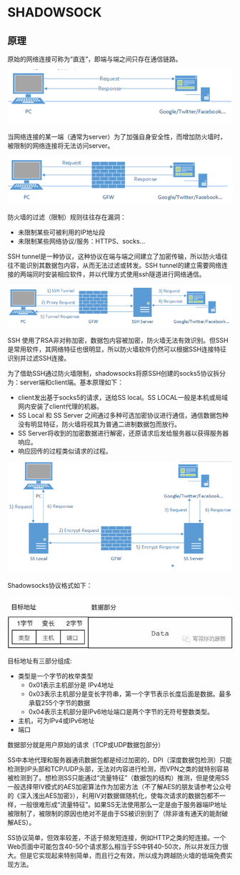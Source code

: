 # SHADOWSOCK

## 原理

原始的网络连接可称为“直连”，即端与端之间只存在通信链路。

<img src="images/shadowsocks/nofwconn.png" weight="480"/>

当网络连接的某一端（通常为server）为了加强自身安全性，而增加防火墙时，被限制的网络连接将无法访问server。

<img src="images/shadowsocks/withfwconn.png" weight="480"/>

防火墙的过滤（限制）规则往往存在漏洞：
- 未限制某些可被利用的IP地址段
- 未限制某些网络协议/服务：HTTPS、socks...

SSH tunnel是一种协议，这种协议在端与端之间建立了加密传输，所以防火墙往往不能识别其数据包内容，从而无法过滤或转发。SSH tunnel的建立需要网络连接的两端同时安装相应软件，并以代理方式使用ssh隧道进行网络通信。

<img src="images/shadowsocks/withsshandfwconn.png" weight="480"/>

SSH 使用了RSA非对称加密，数据包内容被加密，防火墙无法有效识别。但SSH是常用软件，其网络特征也很明显，所以防火墙软件仍然可以根据SSH连接特征识别并过滤SSH连接。

为了借助SSH通过防火墙限制，shadowsocks将原SSH创建的socks5协议拆分为：server端和client端。基本原理如下：
- client发出基于socks5的请求，送给SS local。SS LOCAL一般是本机或局域网内安装了client代理的机器。
- SS Local 和 SS Server 之间通过多种可选加密协议进行通信，通信数据包种没有明显特征，防火墙将视其为普通二进制数据包而放行。
- SS Server将收到的加密数据进行解密，还原请求后发给服务器以获得服务器响应。
- 响应回传的过程类似请求的过程。

<img src="images/shadowsocks/sshconn.png" weight="480"/>

Shadowsocks协议格式如下：

<img src="images/shadowsocks/ss协议格式.jfif"  weight="480"/>

目标地址有三部分组成:
- 类型是一个字节的枚举类型
  - 0x01表示主机部分是 IPv4地址
  - 0x03表示主机部分是变长字符串，第一个字节表示长度后面是数据。最多承载255个字节的数据
  - 0x04表示主机部分是IPv6地址端口是两个字节的无符号整数类型。
- 主机，可为IPv4或IPv6地址
- 端口

数据部分就是用户原始的请求（TCP或UDP数据包部分）

SS中本地代理和服务器通讯数据包都是经过加密的，DPI（深度数据包检测）只能检测到IP头部和TCP/UDP头部，无法对内容进行检测，而VPN之类的就特别容易被检测到了。想检测SS只能通过“流量特征”（数据包的结构）推测，但是使用SS一般选择带IV模式的AES加密算法作为加密方法（不了解AES的朋友请参考公众号的《深入浅出AES加密》），利用IV对数据做随机化，使每次请求的数据包都不一样，一般很难形成“流量特征”。如果SS无法使用那么一定是由于服务器端IP地址被限制了，被限制的原因也绝对不是由于SS被识别到了（除非谁有通天的能耐破解AES）。

SS协议简单，但效率较差，不适于频发短连接，例如HTTP之类的短连接。一个Web页面中可能包含40-50个请求那么相当于SS中转40-50次，所以并发压力很大。但是它实现起来特别简单，而且行之有效，所以成为跨越防火墙的低端免费实现方法。